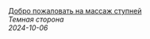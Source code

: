 <!--2024-10-06 20:44:16-->
<div class="yb">
  <a class="nodecor" href="/index.html?tajny/dobro_pojalovat_na_massaj_stupnej">
    <img class="preview" data-videoid="A3Tw4TzAUwM" src="https://i2.ytimg.com/vi/A3Tw4TzAUwM/hqdefault.jpg" align="middle" alt="">
  </a>
  <div class="inlbl text">
    <a class="nodecor" href="/index.html?tajny/dobro_pojalovat_na_massaj_stupnej">Добро пожаловать на массаж ступней</a><br>
    <i class="smaller2">Темная сторона</i><br>
    <i class="smaller3">2024-10-06</i>
  </div>
</div>
